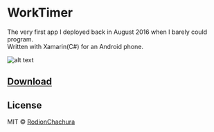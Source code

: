 # WorkTimer

> 
The very first app I deployed back in August 2016 when I barely could program.  
Written with Xamarin(C#) for an Android phone.

![alt text](https://images-na.ssl-images-amazon.com/images/I/51b3Tjf7DbL._SY450_.png)

## [Download](https://www.amazon.com/neonsoft-Increaser/dp/B01K6JH14C/ref=sr_1_3?ie=UTF8&qid=1492241961&sr=8-3&keywords=increaser)

## License

MIT © [RodionChachura](https://geekrodion.com)
